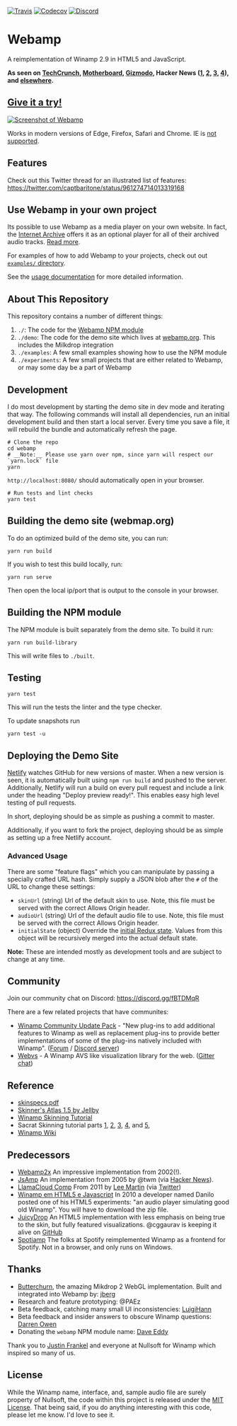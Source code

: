 [![Travis](https://img.shields.io/travis/captbaritone/webamp.svg)](https://travis-ci.org/captbaritone/webamp/) [![Codecov](https://img.shields.io/codecov/c/github/captbaritone/webamp.svg)]() [![Discord](https://img.shields.io/discord/434058775012311061.svg)](https://discord.gg/fBTDMqR)

# Webamp

A reimplementation of Winamp 2.9 in HTML5 and JavaScript.

**As seen on [TechCrunch], [Motherboard], [Gizmodo], Hacker News ([1], [2], [3], [4]), and [elsewhere](./docs/press.md).**

## [Give it a try!](https://webamp.org)

[![Screenshot of Webamp](https://raw.githubusercontent.com/captbaritone/webamp/master/demo/images/preview.png)](https://webamp.org)

Works in modern versions of Edge, Firefox, Safari and Chrome. IE is [not
supported](http://caniuse.com/#feat=audio-api).

## Features

Check out this Twitter thread for an illustrated list of features: https://twitter.com/captbaritone/status/961274714013319168

## Use Webamp in your own project

Its possible to use Webamp as a media player on your own website. In fact, the [Internet Archive](https://archive.org/) offers it as an optional player for all of their archived audio tracks. [Read more](https://blog.archive.org/2018/10/02/dont-click-on-the-llama/).

For examples of how to add Webamp to your projects, check out out [`examples/` directory](./examples).

See the [usage documentation](./docs/usage.md) for more detailed information.

## About This Repository

This repository contains a number of different things:

1. `./`: The code for the [Webamp NPM module](https://www.npmjs.com/package/webamp)
2. `./demo`: The code for the demo site which lives at [webamp.org](https://webamp.org). This includes the Milkdrop integration
3. `./examples`: A few small examples showing how to use the NPM module
4. `./experiments`: A few small projects that are either related to Webamp, or may some day be a part of Webamp

## Development

I do most development by starting the demo site in dev mode and iterating that way. The following commands will install all dependencies, run an initial development build and then start a local server. Every time you save a file, it will rebuild the bundle and automatically refresh the page.

    # Clone the repo
    cd webamp
    # __Note:__ Please use yarn over npm, since yarn will respect our `yarn.lock` file
    yarn

`http://localhost:8080/` should automatically open in your browser.

    # Run tests and lint checks
    yarn test

## Building the demo site (webmap.org)

To do an optimized build of the demo site, you can run:

    yarn run build

If you wish to test this build locally, run:

    yarn run serve

Then open the local ip/port that is output to the console in your browser.

## Building the NPM module

The NPM module is built separately from the demo site. To build it run:

    yarn run build-library

This will write files to `./built`.

## Testing

    yarn test

This will run the tests the linter and the type checker.

To update snapshots run

    yarn test -u

## Deploying the Demo Site

[Netlify](https://www.netlify.com/) watches GitHub for new versions of master. When a new version is seen, it is automatically built using `npm run build` and pushed to the server. Additionally, Netlify will run a build on every pull request and include a link under the heading "Deploy preview ready!". This enables easy high level testing of pull requests.

In short, deploying should be as simple as pushing a commit to master.

Additionally, if you want to fork the project, deploying should be as simple as setting up a free Netlify account.

### Advanced Usage

There are some "feature flags" which you can manipulate by passing a specially crafted URL hash. Simply supply a JSON blob after the `#` of the URL to change these settings:

- `skinUrl` (string) Url of the default skin to use. Note, this file must be served with the correct Allows Origin header.
- `audioUrl` (string) Url of the default audio file to use. Note, this file must be served with the correct Allows Origin header.
- `initialState` (object) Override the [initial Redux state](js/reducers.js). Values from this object will be recursively merged into the actual default state.

**Note:** These are intended mostly as development tools and are subject to change at any time.

## Community

Join our community chat on Discord: <https://discord.gg/fBTDMqR>

There are a few related projects that have communites:

- [Winamp Community Update Pack] - "New plug-ins to add additional features to Winamp as well as replacement plug-ins to provide better implementations of some of the plug-ins natively included with Winamp". ([Forum](https://getwacup.com/community/) / [Discord server](https://discord.gg/5pVTdbj))
- [Webvs](https://gitter.im/visbot/AVS) -
  A Winamp AVS like visualization library for the web. ([Gitter chat](https://gitter.im/visbot/AVS))

## Reference

- [skinspecs.pdf](http://members.xoom.it/skinart/tutorial/skinspecs..pdf)
- [Skinner's Atlas 1.5 by Jellby](http://forums.winamp.com/showthread.php?p=951257)
- [Winamp Skinning Tutorial](http://people.xmms2.org/~tru/promoe/Winamp_skinning_tutorial_1_5_0.pdf)
- Sacrat Skinning tutorial parts [1](http://www.hugi.scene.org/online/hugi26/hugi%2026%20-%20graphics%20skinning%20sacrat%20winamp%20skinning%20tutorial%20-%201.htm), [2](http://www.hugi.scene.org/online/hugi26/hugi%2026%20-%20graphics%20skinning%20sacrat%20winamp%20skinning%20tutorial%20-%202.htm), [3](http://www.hugi.scene.org/online/hugi26/hugi%2026%20-%20graphics%20skinning%20sacrat%20winamp%20skinning%20tutorial%20-%203.htm), [4](http://www.hugi.scene.org/online/hugi26/hugi%2026%20-%20graphics%20skinning%20sacrat%20winamp%20skinning%20tutorial%20-%204.htm), and [5](http://www.hugi.scene.org/online/hugi26/hugi%2026%20-%20graphics%20skinning%20sacrat%20winamp%20skinning%20tutorial%20-%205.htm),
- [Winamp Wiki](http://wiki.winamp.com/wiki/Creating_Classic_Skins)

## Predecessors

- [Webamp2x](http://forums.winamp.com/showthread.php?threadid=91850) An
  impressive implementation from 2002(!).
- [JsAmp](http://freecog.net/2005/jsamp/demo/MainWindow.xhtml) An implementation from 2005 by @twm (via [Hacker News](https://news.ycombinator.com/item?id=15317723)).
- [LlamaCloud Comp](https://vimeo.com/20149683) From 2011 by [Lee Martin](http://www.leemartin.com/) (via [Twitter](https://twitter.com/leemartin/status/910235793737814017))
- [Winamp em HTML5 e Javascript](http://www.tidbits.com.br/winamp-em-html5-e-javascript)
  In 2010 a developer named Danilo posted one of his HTML5 experiments: "an
  audio player simulating good old Winamp". You will have to download the zip
  file.
- [JuicyDrop](http://cggaurav.github.io/juicydrop/) An HTML5 implementation with
  less emphasis on being true to the skin, but fully featured visualizations.
  @cggaurav is keeping it alive on [GitHub](https://github.com/cggaurav/juicydrop)
- [Spotiamp](http://spotiamp.com/) The folks at Spotify reimplemented Winamp as
  a frontend for Spotify. Not in a browser, and only runs on Windows.

## Thanks

- [Butterchurn](https://github.com/jberg/butterchurn), the amazing Mikdrop 2 WebGL implementation. Built and integrated into Webamp by: [jberg](https://github.com/jberg)
- Research and feature prototyping: @PAEz
- Beta feedback, catching many small UI inconsistencies: [LuigiHann](https://twitter.com/LuigiHann)
- Beta feedback and insider answers to obscure Winamp questions: [Darren Owen](https://twitter.com/The_DoctorO)
- Donating the `webamp` NPM module name: [Dave Eddy](http://daveeddy.com/)

Thank you to [Justin Frankel](http://www.1014.org/) and everyone at Nullsoft
for Winamp which inspired so many of us.

## License

While the Winamp name, interface, and, sample audio file are surely property of
Nullsoft, the code within this project is released under the [MIT
License](LICENSE.txt). That being said, if you do anything interesting with
this code, please let me know. I'd love to see it.

[techcrunch]: https://techcrunch.com/2018/02/09/whip-the-llamas-ass-with-this-javascript-winamp-emulator/
[motherboard]: https://motherboard.vice.com/en_us/article/qvebbv/winamp-2-mp3-music-player-emulator
[gizmodo]: https://gizmodo.com/winamp-2-has-been-immortalized-in-html5-for-your-pleasu-1655373653
[1]: https://news.ycombinator.com/item?id=8565665
[2]: https://news.ycombinator.com/item?id=15314629
[3]: https://news.ycombinator.com/item?id=16333550
[4]: https://news.ycombinator.com/item?id=17583997
[winamp community update pack]: https://getwacup.com/
